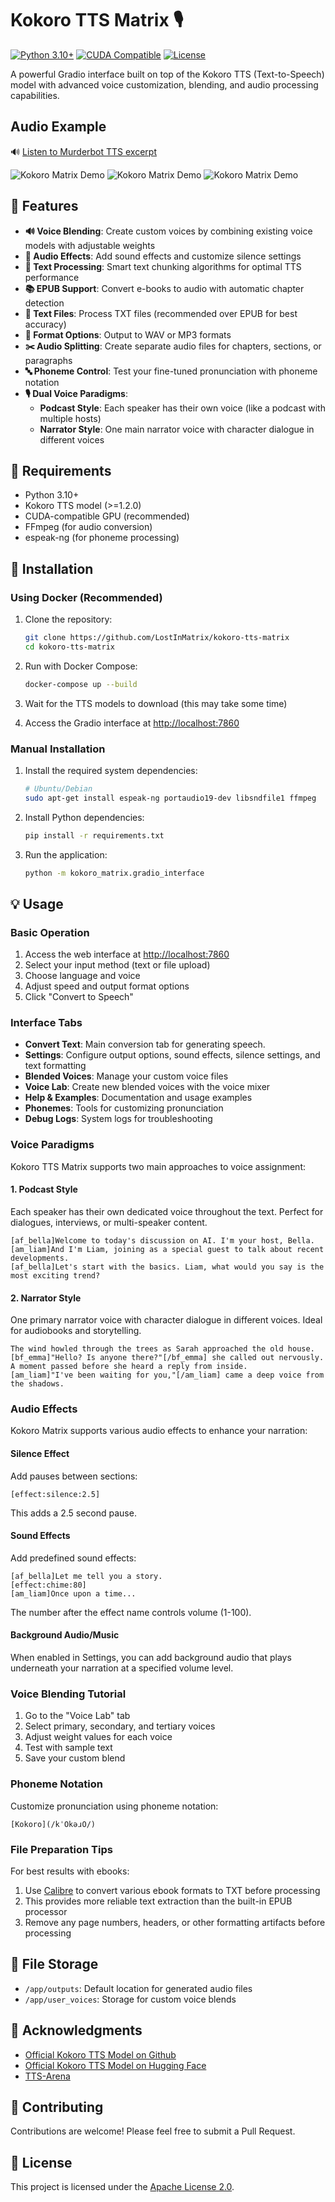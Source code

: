 # Kokoro TTS Matrix 🎙️

[![Python 3.10+](https://img.shields.io/badge/python-3.10+-blue.svg)](https://www.python.org/downloads/)
[![CUDA Compatible](https://img.shields.io/badge/CUDA-compatible-green.svg)](https://developer.nvidia.com/cuda-toolkit)
[![License](https://img.shields.io/badge/license-Apache%202.0-orange)](LICENSE)

A powerful Gradio interface built on top of the Kokoro TTS (Text-to-Speech) model with advanced voice customization, blending, and audio processing capabilities.

## Audio Example

🔊 [Listen to Murderbot TTS excerpt](https://github.com/LostInMatrix/kokoro-tts-matrix/blob/master/src/kokoro_matrix/assets/examples/martha-wells-murderbot.mp3)

![Kokoro Matrix Demo](src/kokoro_matrix/assets/images/demo.png)
![Kokoro Matrix Demo](src/kokoro_matrix/assets/images/settings.png)
![Kokoro Matrix Demo](src/kokoro_matrix/assets/images/voice-lab.png)

## 🌟 Features

- **🔊 Voice Blending**: Create custom voices by combining existing voice models with adjustable weights
- **🎵 Audio Effects**: Add sound effects and customize silence settings
- **📝 Text Processing**: Smart text chunking algorithms for optimal TTS performance
- **📚 EPUB Support**: Convert e-books to audio with automatic chapter detection
- **📄 Text Files**: Process TXT files (recommended over EPUB for best accuracy)
- **🔄 Format Options**: Output to WAV or MP3 formats
- **✂️ Audio Splitting**: Create separate audio files for chapters, sections, or paragraphs
- **🔤 Phoneme Control**: Test your fine-tuned pronunciation with phoneme notation
- **🎙️ Dual Voice Paradigms**:
    - **Podcast Style**: Each speaker has their own voice (like a podcast with multiple hosts)
    - **Narrator Style**: One main narrator voice with character dialogue in different voices

## 🔧 Requirements

- Python 3.10+
- Kokoro TTS model (>=1.2.0)
- CUDA-compatible GPU (recommended)
- FFmpeg (for audio conversion)
- espeak-ng (for phoneme processing)

## 🚀 Installation

### Using Docker (Recommended)

1. Clone the repository:
   ```bash
   git clone https://github.com/LostInMatrix/kokoro-tts-matrix
   cd kokoro-tts-matrix
   ```

2. Run with Docker Compose:
   ```bash
   docker-compose up --build
   ```

3. Wait for the TTS models to download (this may take some time)

4. Access the Gradio interface at [http://localhost:7860](http://localhost:7860)

### Manual Installation

1. Install the required system dependencies:
   ```bash
   # Ubuntu/Debian
   sudo apt-get install espeak-ng portaudio19-dev libsndfile1 ffmpeg
   ```

2. Install Python dependencies:
   ```bash
   pip install -r requirements.txt
   ```

3. Run the application:
   ```bash
   python -m kokoro_matrix.gradio_interface
   ```

## 💡 Usage

### Basic Operation

1. Access the web interface at [http://localhost:7860](http://localhost:7860)
2. Select your input method (text or file upload)
3. Choose language and voice
4. Adjust speed and output format options
5. Click "Convert to Speech"

### Interface Tabs

- **Convert Text**: Main conversion tab for generating speech.
- **Settings**: Configure output options, sound effects, silence settings, and text formatting
- **Blended Voices**: Manage your custom voice files
- **Voice Lab**: Create new blended voices with the voice mixer
- **Help & Examples**: Documentation and usage examples
- **Phonemes**: Tools for customizing pronunciation
- **Debug Logs**: System logs for troubleshooting

### Voice Paradigms

Kokoro TTS Matrix supports two main approaches to voice assignment:

#### 1. Podcast Style
Each speaker has their own dedicated voice throughout the text. Perfect for dialogues, interviews, or multi-speaker content.

```
[af_bella]Welcome to today's discussion on AI. I'm your host, Bella.
[am_liam]And I'm Liam, joining as a special guest to talk about recent developments.
[af_bella]Let's start with the basics. Liam, what would you say is the most exciting trend?
```

#### 2. Narrator Style
One primary narrator voice with character dialogue in different voices. Ideal for audiobooks and storytelling.

```
The wind howled through the trees as Sarah approached the old house.
[bf_emma]"Hello? Is anyone there?"[/bf_emma] she called out nervously.
A moment passed before she heard a reply from inside.
[am_liam]"I've been waiting for you,"[/am_liam] came a deep voice from the shadows.
```

### Audio Effects

Kokoro Matrix supports various audio effects to enhance your narration:

#### Silence Effect
Add pauses between sections:

```
[effect:silence:2.5]
```
This adds a 2.5 second pause.

#### Sound Effects
Add predefined sound effects:

```
[af_bella]Let me tell you a story.
[effect:chime:80]
[am_liam]Once upon a time...
```
The number after the effect name controls volume (1-100).

#### Background Audio/Music
When enabled in Settings, you can add background audio that plays underneath your narration at a specified volume level.

### Voice Blending Tutorial

1. Go to the "Voice Lab" tab
2. Select primary, secondary, and tertiary voices
3. Adjust weight values for each voice
4. Test with sample text
5. Save your custom blend

### Phoneme Notation

Customize pronunciation using phoneme notation:

```
[Kokoro](/kˈOkəɹO/)
```

### File Preparation Tips

For best results with ebooks:
1. Use [Calibre](https://calibre-ebook.com/) to convert various ebook formats to TXT before processing
2. This provides more reliable text extraction than the built-in EPUB processor
3. Remove any page numbers, headers, or other formatting artifacts before processing

## 📁 File Storage

- `/app/outputs`: Default location for generated audio files
- `/app/user_voices`: Storage for custom voice blends

## 🙏 Acknowledgments

- [Official Kokoro TTS Model on Github](https://github.com/hexgrad/kokoro)
- [Official Kokoro TTS Model on Hugging Face](https://huggingface.co/hexgrad/Kokoro-82M)
- [TTS-Arena](https://huggingface.co/spaces/TTS-AGI/TTS-Arena)

## 🤝 Contributing

Contributions are welcome! Please feel free to submit a Pull Request.

## 📄 License

This project is licensed under the [Apache License 2.0](LICENSE).